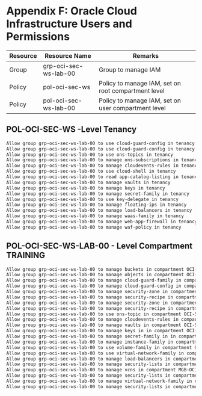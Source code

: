 # Appendix F: Oracle Cloud Infrastructure Users and Permissions
<!-- markdownlint-disable MD013 -->

| Resource         | Resource Name            | Remarks                                                                |
|------------------|--------------------------| -----------------------------------------------------------------------|
| Group            | grp-oci-sec-ws-lab-00    | Group to manage IAM                                                    |
| Policy           | pol-oci-sec-ws           | Policy to manage IAM, set on root compartment level                    |
| Policy           | pol-oci-sec-ws-lab-00    | Policy to manage IAM, set on user compartment level                    |

## POL-OCI-SEC-WS -Level Tenancy

```BASH
Allow group grp-oci-sec-ws-lab-00 to use cloud-guard-config in tenancy
Allow group grp-oci-sec-ws-lab-00 to use cloud-guard-config in tenancy
Allow group grp-oci-sec-ws-lab-00 to use ons-topics in tenancy
Allow group grp-oci-sec-ws-lab-00 to manage ons-subscriptions in tenancy
Allow group grp-oci-sec-ws-lab-00 to manage cloudevents-rules in tenancy
Allow group grp-oci-sec-ws-lab-00 to use cloud-shell in tenancy
Allow group grp-oci-sec-ws-lab-00 to read app-catalog-listing in tenancy
Allow group grp-oci-sec-ws-lab-00 to manage vaults in tenancy
Allow group grp-oci-sec-ws-lab-00 to manage keys in tenancy
Allow group grp-oci-sec-ws-lab-00 to manage secret-family in tenancy
Allow group grp-oci-sec-ws-lab-00 to use key-delegate in tenancy
Allow group grp-oci-sec-ws-lab-00 to manage floating-ips in tenancy
Allow group grp-oci-sec-ws-lab-00 to manage load-balancers in tenancy
Allow group grp-oci-sec-ws-lab-00 to manage waas-family in tenancy
Allow group grp-oci-sec-ws-lab-00 to manage web-app-firewall in tenancy
Allow group grp-oci-sec-ws-lab-00 to manage waf-policy in tenancy
```

## POL-OCI-SEC-WS-LAB-00 - Level Compartment TRAINING

```BASH
Allow group grp-oci-sec-ws-lab-00 to manage buckets in compartment OCI-SEC-WS-LAB-00
Allow group grp-oci-sec-ws-lab-00 to manage objects in compartment OCI-SEC-WS-LAB-00
Allow group grp-oci-sec-ws-lab-00 to manage cloud-guard-family in compartment OCI-SEC-WS-LAB-00
Allow group grp-oci-sec-ws-lab-00 to manage cloud-guard-config in compartment OCI-SEC-WS-LAB-00
Allow group grp-oci-sec-ws-lab-00 to manage security-zone in compartment OCI-SEC-WS-LAB-00
Allow group grp-oci-sec-ws-lab-00 to manage security-recipe in compartment OCI-SEC-WS-LAB-00
Allow group grp-oci-sec-ws-lab-00 to manage security-zone in compartment OCI-SEC-WS-LAB-00
Allow group grp-oci-sec-ws-lab-00 to manage security-recipe in compartment OCI-SEC-WS-LAB-00
Allow group grp-oci-sec-ws-lab-00 to use ons-topic in compartment OCI-SEC-WS-LAB-00
Allow group grp-oci-sec-ws-lab-00 to manage cloudevents-rules in compartment OCI-SEC-WS-LAB-00
Allow group grp-oci-sec-ws-lab-00 to manage vaults in compartment OCI-SEC-WS-LAB-00
Allow group grp-oci-sec-ws-lab-00 to manage keys in in compartment OCI-SEC-WS-LAB-00 
Allow group grp-oci-sec-ws-lab-00 to manage secret-family in in compartment OCI-SEC-WS-LAB-00
Allow group grp-oci-sec-ws-lab-00 to manage instance-family in compartment OCI-SEC-WS-LAB-00
Allow group grp-oci-sec-ws-lab-00 to use volume-family in compartment OCI-SEC-WS-LAB-00
Allow group grp-oci-sec-ws-lab-00 to use virtual-network-family in compartment OCI-SEC-WS-LAB-00
Allow group grp-oci-sec-ws-lab-00 to manage load-balancers in compartment OCI-SEC-WS-LAB-00
Allow group grp-oci-sec-ws-lab-00 to manage security-lists in compartment OCI-SEC-WS-LAB-00
Allow group grp-oci-sec-ws-lab-00 to manage vcns in compartment MGB-OCI-SEC-WS-LAB-00
Allow group grp-oci-sec-ws-lab-00 to manage security-lists in compartment MGB-OCI-SEC-WS-LAB-00
Allow group grp-oci-sec-ws-lab-00 to manage virtual-network-family in compartment MGB-OCI-SEC-WS-LAB-00
Allow group grp-oci-sec-ws-lab-00 to manage security-lists in compartment MGB-OCI-SEC-WS-LAB-00
```
